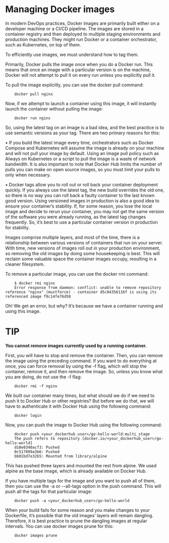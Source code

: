 # Managing Docker images

In modern DevOps practices, Docker images are primarily built either on a developer machine or a CI/CD pipeline. The images are stored in a container registry and then deployed to multiple staging environments and production machines. They might run Docker or a container orchestrator, such as Kubernetes, on top of them.

To efficiently use images, we must understand how to tag them.

Primarily, Docker pulls the image once when you do a Docker run. This means that once an image with a particular version is on the machine, Docker will not attempt to pull it on every run unless you explicitly pull it.

To pull the image explicitly, you can use the docker pull command:

```shell
    docker pull nginx
```

Now, if we attempt to launch a container using this image, it will instantly launch the container without pulling the image:

```shell
    docker run nginx
```

So, using the latest tag on an image is a bad idea, and the best practice is to use semantic versions as your tag. There are two primary reasons for this:

• If you build the latest image every time, orchestrators such as Docker Compose and Kubernetes will assume the image is already on your machine and will not pull your image by default. Using an image pull policy such as Always on Kubernetes or a script to pull the image is a waste of network bandwidth. It is also important to note that Docker Hub limits the number of pulls you can make on open source images, so you must limit your pulls to only when necessary.

• Docker tags allow you to roll out or roll back your container deployment quickly. If you always use the latest tag, the new build overrides the old one, so there is no way you can roll back a faulty container to the last known good version. Using versioned images in production is also a good idea to ensure your container’s stability. If, for some reason, you lose the local image and decide to rerun your container, you may not get the same version of the software you were already running, as the latest tag changes frequently. So, it’s best to use a particular container version in production for stability.

Images comprise multiple layers, and most of the time, there is a relationship between various versions of containers that run on your server. With time, new versions of images roll out in your production environment, so removing the old images by doing some housekeeping is best. This will reclaim some valuable space the container images occupy, resulting in a cleaner filesystem.

To remove a particular image, you can use the docker rmi command:

```shell
    $ docker rmi nginx
    Error response from daemon: conflict: unable to remove repository reference "nginx" (mustforce) - container d5c84356116f is using its referenced image f9c14fe76d50
```
Oh! We get an error, but why? It’s because we have a container running and using this image.

# TIP
**You cannot remove images currently used by a running container.**

First, you will have to stop and remove the container. Then, you can remove the image using the preceding command. If you want to do everything at once, you can force removal by using the -f flag, which will stop the container, remove it, and then remove the image. So, unless you know what you are doing, do not use the -f flag:

```shell
    docker rmi -f nginx
```

We built our container many times, but what should we do if we need to push it to Docker Hub or other registries? But before we do that, we will have to authenticate it with Docker Hub using the following command:

```shell
    docker login
```

Now, you can push the image to Docker Hub using the following command:
```shell
    docker push <your_dockerhub_user>/go-hello-world:multi_stage
    The push refers to repository [docker.io/<your_dockerhub_user>/go-hello-world]
    d10e0340acf3: Pushed 
    0c517899a3b6: Pushed 
    bb01bd7e32b5: Mounted from library/alpine 
```
This has pushed three layers and mounted the rest from alpine. We used alpine as the base image, which is already available on Docker Hub.

If you have multiple tags for the image and you want to push all of them, then you can use the -a or --all-tags option in the push command. This will push all the tags for that particular image:

```shell
    docker push -a <your_dockerhub_user>/go-hello-world
```

When your build fails for some reason and you make changes to your Dockerfile, it’s possible that the old images’ layers will remain dangling. Therefore, it is best practice to prune the dangling images at regular intervals. You can use docker images prune for this:

```shell
    docker images prune
```

